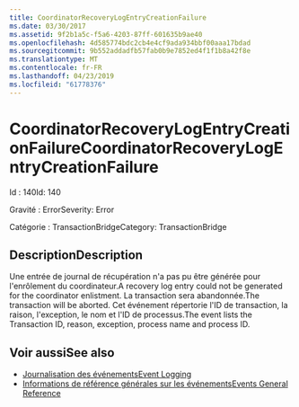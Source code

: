 ```yaml
---
title: CoordinatorRecoveryLogEntryCreationFailure
ms.date: 03/30/2017
ms.assetid: 9f2b1a5c-f5a6-4203-87ff-601635b9ae40
ms.openlocfilehash: 4d585774bdc2cb4e4cf9ada934bbf00aaa17bdad
ms.sourcegitcommit: 9b552addadfb57fab0b9e7852ed4f1f1b8a42f8e
ms.translationtype: MT
ms.contentlocale: fr-FR
ms.lasthandoff: 04/23/2019
ms.locfileid: "61778376"
---
```

# <a name="coordinatorrecoverylogentrycreationfailure"></a><span data-ttu-id="8a7d3-102">CoordinatorRecoveryLogEntryCreationFailure</span><span class="sxs-lookup"><span data-stu-id="8a7d3-102">CoordinatorRecoveryLogEntryCreationFailure</span></span>
<span data-ttu-id="8a7d3-103">Id : 140</span><span class="sxs-lookup"><span data-stu-id="8a7d3-103">Id: 140</span></span>  
  
 <span data-ttu-id="8a7d3-104">Gravité : Error</span><span class="sxs-lookup"><span data-stu-id="8a7d3-104">Severity: Error</span></span>  
  
 <span data-ttu-id="8a7d3-105">Catégorie : TransactionBridge</span><span class="sxs-lookup"><span data-stu-id="8a7d3-105">Category: TransactionBridge</span></span>  
  
## <a name="description"></a><span data-ttu-id="8a7d3-106">Description</span><span class="sxs-lookup"><span data-stu-id="8a7d3-106">Description</span></span>  
 <span data-ttu-id="8a7d3-107">Une entrée de journal de récupération n'a pas pu être générée pour l'enrôlement du coordinateur.</span><span class="sxs-lookup"><span data-stu-id="8a7d3-107">A recovery log entry could not be generated for the coordinator enlistment.</span></span> <span data-ttu-id="8a7d3-108">La transaction sera abandonnée.</span><span class="sxs-lookup"><span data-stu-id="8a7d3-108">The transaction will be aborted.</span></span> <span data-ttu-id="8a7d3-109">Cet événement répertorie l'ID de transaction, la raison, l'exception, le nom et l'ID de processus.</span><span class="sxs-lookup"><span data-stu-id="8a7d3-109">The event lists the Transaction ID, reason, exception, process name and process ID.</span></span>  
  
## <a name="see-also"></a><span data-ttu-id="8a7d3-110">Voir aussi</span><span class="sxs-lookup"><span data-stu-id="8a7d3-110">See also</span></span>

- [<span data-ttu-id="8a7d3-111">Journalisation des événements</span><span class="sxs-lookup"><span data-stu-id="8a7d3-111">Event Logging</span></span>](../../../../../docs/framework/wcf/diagnostics/event-logging/index.md)
- [<span data-ttu-id="8a7d3-112">Informations de référence générales sur les événements</span><span class="sxs-lookup"><span data-stu-id="8a7d3-112">Events General Reference</span></span>](../../../../../docs/framework/wcf/diagnostics/event-logging/events-general-reference.md)
